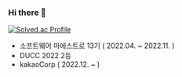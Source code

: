 ### Hi there 👋

<!--
**ksnd0297/ksnd0297** is a ✨ _special_ ✨ repository because its `README.md` (this file) appears on your GitHub profile.

Here are some ideas to get you started:

- 🔭 I’m currently working on ...
- 🌱 I’m currently learning ...
- 👯 I’m looking to collaborate on ...
- 🤔 I’m looking for help with ...
- 💬 Ask me about ...
- 📫 How to reach me: ...
- 😄 Pronouns: ...
- ⚡ Fun fact: ...
-->
[![Solved.ac Profile](http://mazassumnida.wtf/api/v2/generate_badge?boj=wb998)](https://solved.ac/wb998/)
- 소프트웨어 마에스트로 13기 ( 2022.04. ~ 2022.11. )
- DUCC 2022 2등
- kakaoCorp ( 2022.12. ~ )
